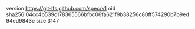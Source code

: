 version https://git-lfs.github.com/spec/v1
oid sha256:04cc4b539c178365566bfbc06fa621f9b38256c80ff574290b7b9ed94ed9843e
size 3147
